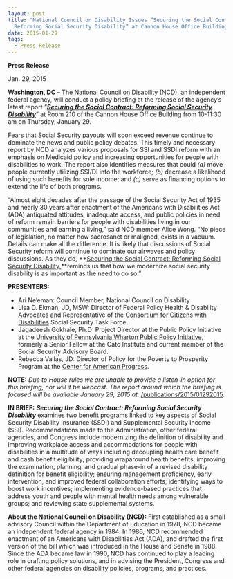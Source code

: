 ```yaml
---
layout: post
title: "National Council on Disability Issues “Securing the Social Contract:
  Reforming Social Security Disability” at Cannon House Office Building"
date: 2015-01-29
tags:
  - Press Release
---
```


**P﻿ress Release**

J﻿an. 29, 2015

**Washington, DC –** The National Council on Disability (NCD), an independent federal agency, will conduct a policy briefing at the release of the agency’s latest report “**_[Securing the Social Contract: Reforming Social Security Disability](https://ncd.gov/publications/2015/01292015)_**” at Room 210 of the Cannon House Office Building from 10-11:30 am on Thursday, January 29.

Fears that Social Security payouts will soon exceed revenue continue to dominate the news and public policy debates. This timely and necessary report by NCD analyzes various proposals for SSI and SSDI reform with an emphasis on Medicaid policy and increasing opportunities for people with disabilities to work. The report also identifies measures that could *(a)* move people currently utilizing SSI/DI into the workforce; *(b)* decrease a likelihood of using such benefits for sole income; and *(c)* serve as financing options to extend the life of both programs.

“Almost eight decades after the passage of the Social Security Act of 1935 and nearly 30 years after enactment of the Americans with Disabilities Act (ADA) antiquated attitudes, inadequate access, and public policies in need of reform remain barriers for people with disabilities living in our communities and earning a living,” said NCD member Alice Wong. “No piece of legislation, no matter how sacrosanct or maligned, exists in a vacuum. Details can make all the difference. It is likely that discussions of Social Security reform will continue to dominate our airwaves and policy discussions. As they do, **[Securing the Social Contract: Reforming Social Security Disability ](https://ncd.gov/publications/2015/01292015)**reminds us that how we modernize social security disability is as important as the need to do so.”

**PRESENTERS:**

- Ari Ne’eman: Council Member, National Council on Disability
- Lisa D. Ekman, JD, MSW: Director of Federal Policy Health & Disability Advocates and Representative of the [Consortium for Citizens with Disabilities](http://www.c-c-d.org/index.php) Social Security Task Force.
- Jagadeesh Gokhale, Ph.D: Project Director at the Public Policy Initiative at the [University of Pennsylvania Wharton Public Policy Initiative](http://publicpolicy.wharton.upenn.edu/), formerly a Senior Fellow at the Cato Institute and current member of the Social Security Advisory Board.
- Rebecca Vallas, JD: Director of Policy for the Poverty to Prosperity Program at the [Center for American Progress](https://www.americanprogress.org/).

**NOTE:** *Due to House rules we are unable to provide a listen-in option for this briefing, nor will it be webcast. The report around which the briefing is focused will be available January 29, 2015 at:* [/publications/2015/01292015](https://ncd.gov/publications/2015/01292015/)_._

**IN BRIEF:** **_Securing the Social Contract: Reforming Social Security Disability_** examines two benefit programs linked to key aspects of Social Security Disability Insurance (SSDI) and Supplemental Security Income (SSI). Recommendations made to the Administration, other federal agencies, and Congress include modernizing the definition of disability and improving workplace access and accommodations for people with disabilities in a multitude of ways including decoupling health care benefit and cash benefit eligibility; providing wraparound health benefits; improving the examination, planning, and gradual phase-in of a revised disability definition for benefit eligibility; ensuring management proficiency, early intervention, and improved federal collaboration efforts; identifying ways to boost work incentives; implementing evidence-based practices that address youth and people with mental health needs among vulnerable groups; and reviewing state supplemental systems.

**About the National Council on Disability (NCD):** First established as a small advisory Council within the Department of Education in 1978, NCD became an independent federal agency in 1984. In 1986, NCD recommended enactment of an Americans with Disabilities Act (ADA), and drafted the first version of the bill which was introduced in the House and Senate in 1988. Since the ADA became law in 1990, NCD has continued to play a leading role in crafting policy solutions, and in advising the President, Congress and other federal agencies on disability policies, programs, and practices.
